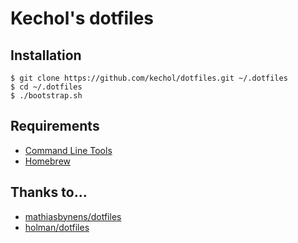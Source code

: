 # Kechol's dotfiles


## Installation


```
$ git clone https://github.com/kechol/dotfiles.git ~/.dotfiles
$ cd ~/.dotfiles
$ ./bootstrap.sh
```


## Requirements

- [Command Line Tools](https://developer.apple.com/downloads/index.action)
- [Homebrew](http://brew.sh/)


## Thanks to...

- [mathiasbynens/dotfiles](https://github.com/mathiasbynens/dotfiles)
- [holman/dotfiles](https://github.com/holman/dotfiles)
